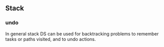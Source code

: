 ## Stack

### undo
In general stack DS can be used for backtracking problems to remember tasks or paths visited, and to undo actions. 